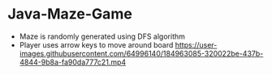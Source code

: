 # Java-Maze-Game
- Maze is randomly generated using DFS algorithm
- Player uses arrow keys to move around board
https://user-images.githubusercontent.com/64996140/184963085-320022be-437b-4844-9b8a-fa90da777c21.mp4

